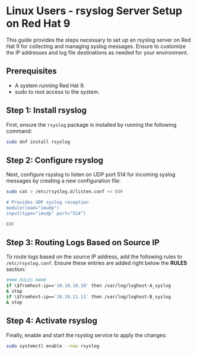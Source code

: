 
# Linux Users - rsyslog Server Setup on Red Hat 9

This guide provides the steps necessary to set up an rsyslog server on Red Hat 9 for collecting and managing syslog messages.
Ensure to customize the IP addresses and log file destinations as needed for your environment.

## Prerequisites

- A system running Red Hat 9.
- sudo to root access to the system.

## Step 1: Install rsyslog

First, ensure the `rsyslog` package is installed by running the following command:

```bash
sudo dnf install rsyslog

```

## Step 2: Configure rsyslog

Next, configure rsyslog to listen on UDP port 514 for incoming syslog messages by creating a new configuration file:

```bash
sudo cat > /etc/rsyslog.d/listen.conf << EOF

# Provides UDP syslog reception
module(load="imudp")
input(type="imudp" port="514")

EOF

```

## Step 3: Routing Logs Based on Source IP

To route logs based on the source IP address, add the following rules to `/etc/rsyslog.conf`. Ensure these entries are added right below the **RULES** section:

```bash
#### RULES ####
if \$fromhost-ip=='10.10.10.10' then /var/log/loghost-A_syslog
& stop
if \$fromhost-ip=='10.10.11.11' then /var/log/loghost-B_syslog
& stop

```

## Step 4: Activate rsyslog

Finally, enable and start the rsyslog service to apply the changes:

```bash
sudo systemctl enable --now rsyslog

```



